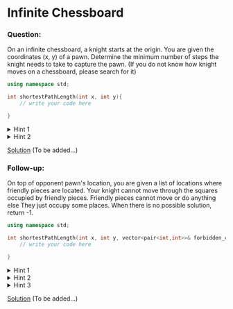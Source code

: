# Infinite Chessboard

### Question:
On an infinite chessboard, a knight starts at the origin. You are given the coordinates (x, y) of a pawn. Determine the minimum number of steps the knight needs to take to capture the pawn. (If you do not know how knight moves on a chessboard, please search for it)

```c++
using namespace std;

int shortestPathLength(int x, int y){
	// write your code here

}
```

<details>
	<summary>Hint 1</summary>
	&emsp; Although representing an infinite chessboard as a physical graph is impractical, you can conceptualize it as a graph to facilitate the algorithm. The idea is to transform the peculiar movements of the knight into a consecutive series of nodes, allowing for traversal using linear search algorithms or similar approaches.
</details>

<details>
	<summary>Hint 2</summary>
	&emsp; You can traverse this conceptual graph using a search algorithm such as BFS or DFS, but using one of these is impractical in an INFINITE board.
</details>

[Solution](S2_Infinite_Chessboard_1.md) (To be added...)

### Follow-up:
On top of opponent pawn's location, you are given a list of locations where friendly pieces are located. Your knight cannot move through the squares occupied by friendly pieces. Friendly pieces cannot move or do anything else They just occupy some places. When there is no possible solution, return -1.

```c++
using namespace std;

int shortestPathLength(int x, int y, vector<pair<int,int>>& forbidden_cells){
	// write your code here

}
```

<details>
	<summary>Hint 1</summary>
	&emsp; Your BFS algorithm should work fine, the only difference is you can't move on to some predetermined cells. The main problem is how to figure out when you can't reach to the target cell. Do not forget that the chessboard is infinite.
</details>

<details>
	<summary>Hint 2</summary>
	&emsp; If there is no such solution, either your knight is surrounded by forbidden cells, or the pawn you want to eliminate is surrounded by forbidden cells. Your algorithm can probably detect when knight is surrounded by forbidden cells.
</details>

<details>
	<summary>Hint 3</summary>
	&emsp; Think about how your algorithm can detect if pawn is surrounded by forbidden cells. What if you start from the pawn and try to find knight. If your algorithm gets stuck, you can understand that pawn is surrounded and there is no other cell that you can traverse.
</details>

[Solution](S2_Infinite_Chessboard_2.md) (To be added...)
